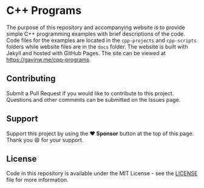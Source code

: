 # C++ Programs

The purpose of this repository and accompanying website is to provide simple C++ programming examples with brief descriptions of the code. Code files for the examples are located in the `cpp-projects` and `cpp-scripts` folders while website files are in the `docs` folder. The website is built with Jekyll and hosted with GitHub Pages. The site can be viewed at https://gavinw.me/cpp-programs.

## Contributing

Submit a Pull Request if you would like to contribute to this project. Questions and other comments can be submitted on the Issues page.

## Support

Support this project by using the **:heart: Sponsor** button at the top of this page. Thank you :smile: for your support.

## License

Code in this repository is available under the MIT License - see the [LICENSE](LICENSE.md) file for more information.

